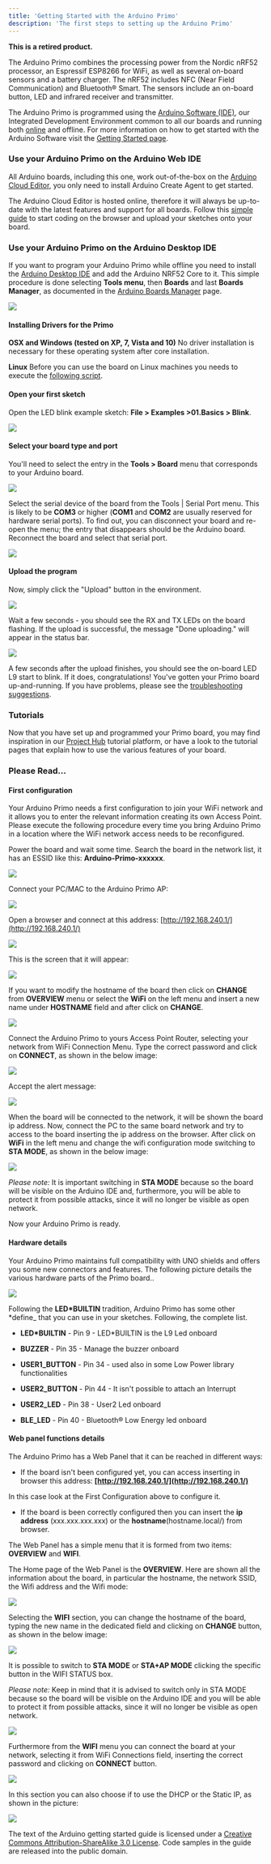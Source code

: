 ```yaml
---
title: 'Getting Started with the Arduino Primo'
description: 'The first steps to setting up the Arduino Primo'
---
```


**This is a retired product.**

The Arduino Primo combines the processing power from the Nordic nRF52 processor, an Espressif ESP8266 for WiFi, as well as several on-board sensors and a battery charger. The nRF52 includes NFC (Near Field Communication) and Bluetooth® Smart. The sensors include an on-board button, LED and infrared receiver and transmitter.

The Arduino Primo is programmed using the [Arduino Software (IDE)](https://arduino.cc/en/Main/Software), our Integrated Development Environment common to all our boards and running both [online](https://create.arduino.cc/editor) and offline. For more information on how to get started with the Arduino Software visit the [Getting Started page](https://arduino.cc/en/Guide/HomePage).

### Use your Arduino Primo on the Arduino Web IDE



All Arduino boards, including this one, work out-of-the-box on the [Arduino Cloud Editor](https://create.arduino.cc/editor), you only need to install Arduino Create Agent to get started.

The Arduino Cloud Editor is hosted online, therefore it will always be up-to-date with the latest features and support for all boards. Follow this [simple guide](https://create.arduino.cc/projecthub/Arduino_Genuino/getting-started-with-arduino-web-editor-4b3e4a) to start coding on the browser and upload your sketches onto your board.





### Use your Arduino Primo on the Arduino Desktop IDE

If you want to program your Arduino Primo while offline you need to install the [Arduino Desktop IDE](https://arduino.cc/en/Main/Software) and add the Arduino NRF52 Core to it. This simple procedure is done selecting **Tools menu**, then **Boards** and last **Boards Manager**, as documented in the [Arduino Boards Manager](https://arduino.cc/en/Guide/Cores) page.

![](./assets/BoardMgr*Arduino*Primo1.jpg)

#### Installing Drivers for the Primo

**OSX and Windows (tested on XP, 7, Vista and 10)**
No driver installation is necessary for these operating system after core installation.

**Linux**
Before you can use the board on Linux machines you needs to execute the [following script](https://arduino.cc/en/Sh/Txt).

#### Open your first sketch

Open the LED blink example sketch: **File > Examples >01.Basics > Blink**.

![](./assets/First*Sketch*Arduino_Primo4.jpg)

#### Select your board type and port

You'll need to select the entry in the **Tools > Board** menu that corresponds to your Arduino board.

![](./assets/First*Sketch*Arduino*Primo*1.jpg)

Select the serial device of the board from the Tools | Serial Port menu. This is likely to be **COM3** or higher (**COM1** and **COM2** are usually reserved for hardware serial ports). To find out, you can disconnect your board and re-open the menu; the entry that disappears should be the Arduino board. Reconnect the board and select that serial port.

![](./assets/First*Sketch*Arduino*Primo*2.jpg)

#### Upload the program

Now, simply click the "Upload" button in the environment.

![](../*images/UNO*Upload.png)

Wait a few seconds - you should see the RX and TX LEDs on the board flashing. If the upload is successful, the message "Done uploading." will appear in the status bar.

![](./assets/First*Sketch*Arduino*Primo*3.jpg)

A few seconds after the upload finishes, you should see the on-board LED L9 start to blink. If it does, congratulations! You've gotten your Primo board up-and-running. If you have problems, please see the [troubleshooting suggestions](https://arduino.cc/en/Guide/Troubleshooting).

### Tutorials

Now that you have set up and programmed your Primo board, you may find inspiration in our [Project Hub](https://create.arduino.cc/projecthub/) tutorial platform, or have a look to the tutorial pages that explain how to use the various features of your board.

### Please Read...

#### First configuration

Your Arduino Primo needs a first configuration to join your WiFi network and it allows you to enter the relevant information creating its own Access Point. Please execute the following procedure every time you bring Arduino Primo in a location where the WiFi network access needs to be reconfigured.

Power the board and wait some time.
Search the board in the network list, it has an ESSID like this: **Arduino-Primo-xxxxxx**.

![](./assets/Getting*started*Primo1.jpg)

Connect your PC/MAC to the Arduino Primo AP:

![](./assets/Getting*started*Primo2.jpg)

Open a browser and connect at this address: [http://192.168.240.1/](http://192.168.240.1/)

![](./assets/Getting*started*Primo5.jpg)

This is the screen that it will appear:

![](./assets/Getting*started*Primo3.jpg)

If you want to modify the hostname of the board then click on **CHANGE** from **OVERVIEW** menu or select the **WiFi** on the left menu and insert a new name under **HOSTNAME** field and after click on **CHANGE**.

![](./assets/Getting*started*Primo4.jpg)

Connect the Arduino Primo to yours Access Point Router, selecting your network from WiFi Connection Menu. Type the correct password and click on **CONNECT**, as shown in the below image:

![](./assets/Getting*started*Primo6.jpg)

Accept the alert message:

![](./assets/STAR*OTTO*warning.jpg)

When the board will be connected to the network, it will be shown the board ip address.
Now, connect the PC to the same board network and try to access to the board inserting the ip address on the browser.
After click on **WiFi** in the left menu and change the wifi configuration mode switching to **STA MODE**, as shown in the below image:

![](./assets/STA_mode.jpg)

*Please note:*
It is important switching in **STA MODE** because so the board will be visible on the Arduino IDE and, furthermore, you will be able to protect it from possible attacks, since it will no longer be visible as open network.

Now your Arduino Primo is ready.

#### Hardware details

Your Arduino Primo maintains full compatibility with UNO shields and offers you some new connectors and features. The following picture details the various hardware parts of the Primo board..

![](./assets/PrimoDetails.png)

Following the **LED*BUILTIN** tradition, Arduino Primo has some other *define_ that you can use in your sketches. Following, the complete list.

- **LED*BUILTIN** - Pin 9 - LED*BUILTIN is the L9 Led onboard

- **BUZZER** - Pin 35 - Manage the buzzer onboard

- **USER1_BUTTON** - Pin 34 - used also in some Low Power library functionalities

- **USER2_BUTTON** - Pin 44 - It isn't possible to attach an Interrupt

- **USER2_LED** - Pin 38 - User2 Led onboard

- **BLE_LED** - Pin 40 - Bluetooth® Low Energy led onboard

#### Web panel functions details

The Arduino Primo has a Web Panel that it can be reached in different ways:

- If the board isn't been configured yet, you can access inserting in browser this address: **[http://192.168.240.1/](http://192.168.240.1/)**

In this case look at the First Configuration above to configure it.

- If the board is been correctly configured then you can insert the **ip address** (xxx.xxx.xxx.xxx) or the **hostname**(hostname.local/) from browser.

The Web Panel has a simple menu that it is formed from two items: **OVERVIEW** and **WIFI**.

The Home page of the Web Panel is the **OVERVIEW**. Here are shown all the information about the board, in particular the hostname, the network SSID, the Wifi address and the Wifi mode:

![](./assets/Getting*started*Primo3.jpg)

Selecting the **WIFI** section, you can change the hostname of the board, typing the new name in the dedicated field and clicking on **CHANGE** button, as shown in the below image:

![](./assets/ArduinoPrimo_webpanel1.jpg)

It is possible to switch to **STA MODE** or **STA+AP MODE** clicking the specific button in the WIFI STATUS box.

*Please note:*
Keep in mind that it is advised to switch only in STA MODE because so the board will be visible on the Arduino IDE and you will be able to protect it from possible attacks, since it will no longer be visible as open network.

![](./assets/ArduinoPrimo_webpanel2.jpg)

Furthermore from the **WIFI** menu you can connect the board at your network, selecting it from WiFi Connections field, inserting the correct password and clicking on **CONNECT** button.

![](./assets/ArduinoPrimo_webpanel3.jpg)

In this section you can also choose if to use the DHCP or the Static IP, as shown in the picture:

![](./assets/ArduinoPrimo_webpanel4.jpg)

The text of the Arduino getting started guide is licensed under a
[Creative Commons Attribution-ShareAlike 3.0 License](http://creativecommons.org/licenses/by-sa/3.0/). Code samples in the guide are released into the public domain.
